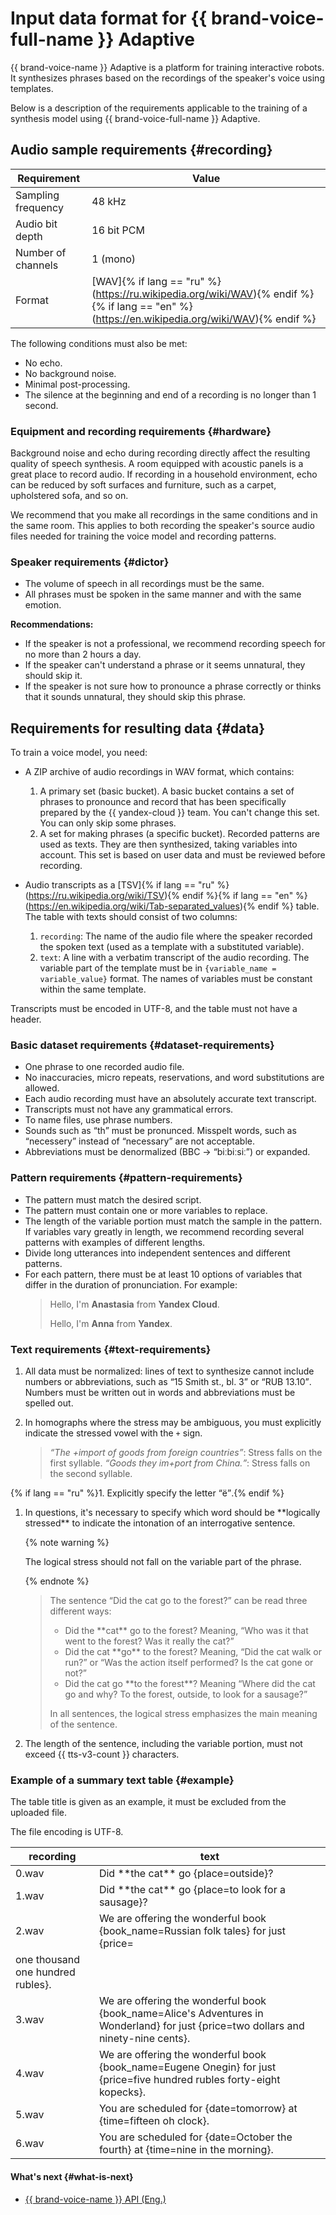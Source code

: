 # Input data format for {{ brand-voice-full-name }} Adaptive

{{ brand-voice-name }} Adaptive is a platform for training interactive robots. It synthesizes phrases based on the recordings of the speaker's voice using templates.

Below is a description of the requirements applicable to the training of a synthesis model using {{ brand-voice-full-name }} Adaptive.

## Audio sample requirements {#recording}

| Requirement | Value |
| --- | --- |
| Sampling frequency | 48 kHz |
| Audio bit depth | 16 bit PCM |
| Number of channels | 1 (mono) |
| Format | [WAV]{% if lang == "ru" %}(https://ru.wikipedia.org/wiki/WAV){% endif %}{% if lang == "en" %}(https://en.wikipedia.org/wiki/WAV){% endif %} |

The following conditions must also be met:

* No echo.
* No background noise.
* Minimal post-processing.
* The silence at the beginning and end of a recording is no longer than 1 second.

### Equipment and recording requirements {#hardware}

Background noise and echo during recording directly affect the resulting quality of speech synthesis. A room equipped with acoustic panels is a great place to record audio. If recording in a household environment, echo can be reduced by soft surfaces and furniture, such as a carpet, upholstered sofa, and so on.

We recommend that you make all recordings in the same conditions and in the same room. This applies to both recording the speaker's source audio files needed for training the voice model and recording patterns.

### Speaker requirements {#dictor}

* The volume of speech in all recordings must be the same.
* All phrases must be spoken in the same manner and with the same emotion.

**Recommendations:**

* If the speaker is not a professional, we recommend recording speech for no more than 2 hours a day.
* If the speaker can't understand a phrase or it seems unnatural, they should skip it.
* If the speaker is not sure how to pronounce a phrase correctly or thinks that it sounds unnatural, they should skip this phrase.

## Requirements for resulting data {#data}

To train a voice model, you need:
* A ZIP archive of audio recordings in WAV format, which contains:
   1. A primary set (basic bucket). A basic bucket contains a set of phrases to pronounce and record that has been specifically prepared by the {{ yandex-cloud }} team. You can't change this set. You can only skip some phrases.
   1. A set for making phrases (a specific bucket). Recorded patterns are used as texts. They are then synthesized, taking variables into account. This set is based on user data and must be reviewed before recording.

* Audio transcripts as a [TSV]{% if lang == "ru" %}(https://ru.wikipedia.org/wiki/TSV){% endif %}{% if lang == "en" %}(https://en.wikipedia.org/wiki/Tab-separated_values){% endif %} table. The table with texts should consist of two columns:
   1. `recording`: The name of the audio file where the speaker recorded the spoken text (used as a template with a substituted variable).
   1. `text`: A line with a verbatim transcript of the audio recording. The variable part of the template must be in `{variable_name = variable_value}` format. The names of variables must be constant within the same template.

Transcripts must be encoded in UTF-8, and the table must not have a header.

### Basic dataset requirements {#dataset-requirements}

* One phrase to one recorded audio file.
* No inaccuracies, micro repeats, reservations, and word substitutions are allowed.
* Each audio recording must have an absolutely accurate text transcript.
* Transcripts must not have any grammatical errors.
* To name files, use phrase numbers.
* Sounds such as <q>th</q> must be pronunced. Misspelt words, such as <q>necessery</q> instead of <q>necessary</q> are not acceptable.
* Abbreviations must be denormalized (BBC -> <q>biːbiːsiː</q>) or expanded.

### Pattern requirements {#pattern-requirements}

* The pattern must match the desired script.
* The pattern must contain one or more variables to replace.
* The length of the variable portion must match the sample in the pattern. If variables vary greatly in length, we recommend recording several patterns with examples of different lengths.
* Divide long utterances into independent sentences and different patterns.
* For each pattern, there must be at least 10 options of variables that differ in the duration of pronunciation.
   For example:
   > Hello, I'm **Anastasia** from **Yandex Cloud**.
   >
   > Hello, I'm **Anna** from **Yandex**.

### Text requirements {#text-requirements}

1. All data must be normalized: lines of text to synthesize cannot include numbers or abbreviations, such as <q>15 Smith st., bl. 3</q> or <q>RUB 13.10</q>. Numbers must be written out in words and abbreviations must be spelled out.

1. In homographs where the stress may be ambiguous, you must explicitly indicate the stressed vowel with the `+` sign.
   > _<q>The +import of goods from foreign countries</q>_: Stress falls on the first syllable.
   > _<q>Goods they im+port from China.</q>_: Stress falls on the second syllable.

{% if lang == "ru" %}1. Explicitly specify the letter <q>ё</q>.{% endif %}

1. In questions, it's necessary to specify which word should be \*\*logically stressed\*\* to indicate the intonation of an interrogative sentence.

   {% note warning %}

   The logical stress should not fall on the variable part of the phrase.

   {% endnote %}

   > The sentence <q>Did the cat go to the forest?</q> can be read three different ways:
   > * Did the \*\*cat\*\* go to the forest? Meaning, <q>Who was it that went to the forest? Was it really the cat?</q>
   > * Did the cat \*\*go\*\* to the forest? Meaning, <q>Did the cat walk or run?</q> or <q>Was the action itself performed? Is the cat gone or not?</q>
   > * Did the cat go \*\*to the forest\*\*? Meaning <q>Where did the cat go and why? To the forest, outside, to look for a sausage?</q>
   >
   > In all sentences, the logical stress emphasizes the main meaning of the sentence.

1. The length of the sentence, including the variable portion, must not exceed {{ tts-v3-count }} characters.

### Example of a summary text table {#example}

The table title is given as an example, it must be excluded from the uploaded file.

The file encoding is UTF-8.

| recording | text |
|---|---|
| 0.wav | Did \*\*the cat\*\* go {place=outside}? |
| 1.wav | Did \*\*the cat\*\* go {place=to look for a sausage}? |
| 2.wav | We are offering the wonderful book {book_name=Russian folk tales} for just \{price=
one thousand one hundred rubles}. |
| 3.wav | We are offering the wonderful book {book_name=Alice's Adventures in Wonderland} for just \{price=two dollars and ninety-nine cents}. |
| 4.wav | We are offering the wonderful book {book_name=Eugene Onegin} for just \{price=five hundred rubles forty-eight kopecks}. |
| 5.wav | You are scheduled for {date=tomorrow} at \{time=fifteen oh clock}. |
| 6.wav | You are scheduled for {date=October the fourth} at \{time=nine in the morning}. |

#### What's next {#what-is-next}

* [{{ brand-voice-name }} API (Eng.)](../../tts-v3/api-ref/grpc/)